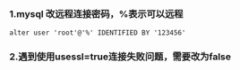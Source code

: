 ### 1.mysql 改远程连接密码，%表示可以远程

`alter user 'root'@'%' IDENTIFIED BY '123456'`

### 2.遇到使用usessl=true连接失败问题，需要改为false

